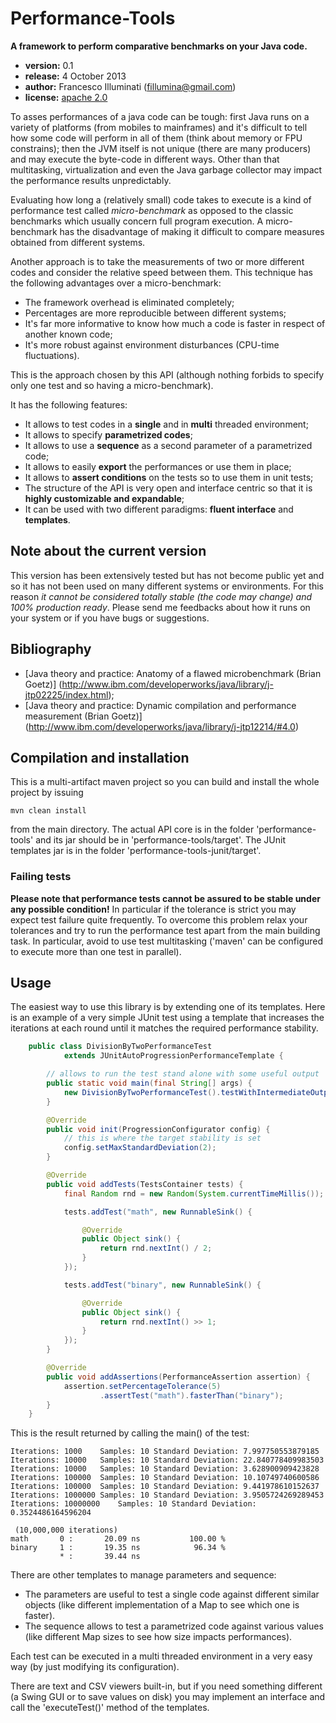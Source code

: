 Performance-Tools
=================

__A framework to perform comparative benchmarks on your Java code.__

- __version:__ 0.1
- __release:__ 4 October 2013
- __author:__ Francesco Illuminati (fillumina@gmail.com)
- __license:__ [apache 2.0](http://www.apache.org/licenses/LICENSE-2.0)

To asses performances of a java code can be tough:
first Java runs on a variety of platforms (from mobiles to mainframes)
and it's difficult to tell how some code will perform in all of them
(think about memory or FPU constrains);
then the JVM itself is not unique (there are many producers) and may
execute the byte-code in different ways.
Other than that multitasking, virtualization and even the Java
garbage collector may impact the performance results unpredictably.

Evaluating how long a (relatively small) code takes to execute is a kind
of performance test called *micro-benchmark* as opposed to the classic
benchmarks which usually concern full program execution.
A micro-benchmark has the disadvantage of making it difficult to compare
measures obtained from different systems.

Another approach is to take the measurements of two or more different codes
and consider the relative speed between them.
This technique has the following advantages over a micro-benchmark:
* The framework overhead is eliminated completely;
* Percentages are more reproducible between different systems;
* It's far more informative to know how much a code is faster in respect of
another known code;
* It's more robust against environment disturbances (CPU-time fluctuations).

This is the approach chosen by this API (although nothing forbids to specify
only one test and so having a micro-benchmark).

It has the following features:
* It allows to test codes in a __single__ and in __multi__ threaded environment;
* It allows to specify __parametrized codes__;
* It allows to use a __sequence__ as a second parameter of a parametrized code;
* It allows to easily __export__ the performances or use them in place;
* It allows to __assert conditions__ on the tests so to use them in unit tests;
* The structure of the API is very open and interface centric so that it is
__highly customizable and expandable__;
* It can be used with two different paradigms: __fluent interface__ and
__templates__.

## Note about the current version
This version has been extensively tested but has not
become public yet and so it has not been used on many different systems or
environments. For this reason *it cannot be considered totally stable
(the code may change) and 100% production ready*.
Please send me feedbacks about how it runs on your system or
if you have bugs or suggestions.

## Bibliography
* [Java theory and practice: Anatomy of a flawed microbenchmark (Brian Goetz)]
(http://www.ibm.com/developerworks/java/library/j-jtp02225/index.html);
* [Java theory and practice: Dynamic compilation and performance measurement
(Brian Goetz)]
(http://www.ibm.com/developerworks/java/library/j-jtp12214/#4.0)

## Compilation and installation
This is a multi-artifact maven project so you can build and install the whole
project by issuing

    mvn clean install

from the main directory. The actual API core is in the folder
'performance-tools' and its jar should be in 'performance-tools/target'.
The JUnit templates jar is in the folder 'performance-tools-junit/target'.

### Failing tests
__Please note that performance tests cannot be assured to be stable under
any possible condition!__ In particular if the tolerance is strict you may
expect test failure quite frequently. To overcome this problem relax your
tolerances and try to run the performance test apart from the main
building task. In particular, avoid to use test multitasking ('maven' can be
configured to execute more than one test in parallel).

## Usage
The easiest way to use this library is by extending one of its templates.
Here is an example of a very simple JUnit test using a template that increases
the iterations at each round until it matches the required performance stability.

```java
    public class DivisionByTwoPerformanceTest
            extends JUnitAutoProgressionPerformanceTemplate {

        // allows to run the test stand alone with some useful output
        public static void main(final String[] args) {
            new DivisionByTwoPerformanceTest().testWithIntermediateOutput();
        }

        @Override
        public void init(ProgressionConfigurator config) {
            // this is where the target stability is set
            config.setMaxStandardDeviation(2);
        }

        @Override
        public void addTests(TestsContainer tests) {
            final Random rnd = new Random(System.currentTimeMillis());

            tests.addTest("math", new RunnableSink() {

                @Override
                public Object sink() {
                    return rnd.nextInt() / 2;
                }
            });

            tests.addTest("binary", new RunnableSink() {

                @Override
                public Object sink() {
                    return rnd.nextInt() >> 1;
                }
            });
        }

        @Override
        public void addAssertions(PerformanceAssertion assertion) {
            assertion.setPercentageTolerance(5)
                    .assertTest("math").fasterThan("binary");
        }
    }
```

This is the result returned by calling the main() of the test:

    Iterations: 1000	Samples: 10	Standard Deviation: 7.997750553879185
    Iterations: 10000	Samples: 10	Standard Deviation: 22.840778409983503
    Iterations: 10000	Samples: 10	Standard Deviation: 3.628900909423828
    Iterations: 100000	Samples: 10	Standard Deviation: 10.10749740600586
    Iterations: 100000	Samples: 10	Standard Deviation: 9.441978610152637
    Iterations: 1000000	Samples: 10	Standard Deviation: 3.9505724269289453
    Iterations: 10000000	Samples: 10	Standard Deviation: 0.3524486164596204

     (10,000,000 iterations)
    math  	   0 :	     20.09 ns		    100.00 %
    binary	   1 :	     19.35 ns		     96.34 %
               * :	     39.44 ns


There are other templates to manage parameters and sequence:
* The parameters are useful to test a single code against different similar
objects (like different implementation of a Map to see which one is faster).
* The sequence allows to test a parametrized code against various values (like
different Map sizes to see how size impacts performances).

Each test can be executed in a multi threaded environment in a very easy way
(by just modifying its configuration).

There are text and CSV viewers built-in, but if you need something different
(a Swing GUI or to save values on disk) you may implement an interface and call
the 'executeTest()' method of the templates.